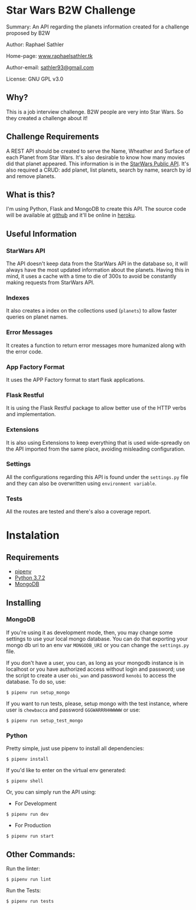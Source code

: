 # Star Wars B2W Challenge

Summary: An API regarding the planets information created for a challenge proposed by B2W

Author: Raphael Sathler

Home-page: www.raphaelsathler.tk

Author-email: sathler93@gmail.com

License: GNU GPL v3.0

## Why?

This is a job interview challenge. B2W people are very into Star Wars. So they created a challenge about it!

## Challenge Requirements

A REST API should be created to serve the Name, Wheather and Surface of each Planet from Star Wars.
It's also desirable to know how many movies did that planet appeared.
This information is in the [StarWars Public API](https://swapi.co/).
It's also required a CRUD: add planet, list planets, search by name, search by id and remove planets.

## What is this?

I'm using Python, Flask and MongoDB to create this API.
The source code will be available at [github](https://github.com/phasath/b2w-starwars-challenge) and
it'll be online in [heroku](https://b2w-starwars-challenge.herokuapp.com/).

## Useful Information

### StarWars API

The API doesn't keep data from the StarWars API in the database so, it will always have the most updated information about the planets.
Having this in mind, it uses a cache with a time to die of 300s to avoid be constantly making requests from StarWars API.

### Indexes

It also creates a index on the collections used (`planets`) to allow faster queries on planet names.

### Error Messages

It creates a function to return error messages more humanized along with the error code.

### App Factory Format

It uses the APP Factory format to start flask applications.

### Flask Restful

It is using the Flask Restful package to allow better use of the HTTP verbs and implementation.

### Extensions

It is also using Extensions to keep everything that is used wide-spreadly on the API imported from the same place, avoiding misleading configuration.

### Settings

All the configurations regarding this API is found under the `settings.py` file and they can also be overwritten using `environment variable`.

### Tests

All the routes are tested and there's also a coverage report.

# Instalation

## Requirements 
- [pipenv](https://pipenv.readthedocs.io/en/latest/install/)
- [Python 3.7.2](https://www.python.org/downloads/release/python-372/)
- [MongoDB](https://www.mongodb.com/)

## Installing

### MongoDB

If you're using it as development mode, then, you may change some settings to use your local mongo database.
You can do that exporting your mongo db uri to an env var `MONGODB_URI` or you can change the `settings.py` file.

If you don't have a user, you can, as long as your mongodb instance is in localhost or you have authorized access without login and password; use the script to create a user `obi_wan` and password `kenobi` to access the database.
To do so, use:
```
$ pipenv run setup_mongo
```

If you want to run tests, please, setup mongo with the test instance, where user is `chewbacca` and password `GGGWARRRHHWWWW` or use:

```
$ pipenv run setup_test_mongo
```

### Python

Pretty simple, just use pipenv to install all dependencies:

```
$ pipenv install
```

If you'd like to enter on the virtual env generated:

```
$ pipenv shell
```

Or, you can simply run the API using:

- For Development

```
$ pipenv run dev
```

- For Production

```
$ pipenv run start
```

## Other Commands:

Run the linter: 

```
$ pipenv run lint
```

Run the Tests:

```
$ pipenv run tests
```